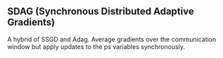 ## SDAG (Synchronous Distributed Adaptive Gradients)

A hybrid of SSGD and Adag.  Average gradients over the communication window but apply updates to the ps variables synchronously.
